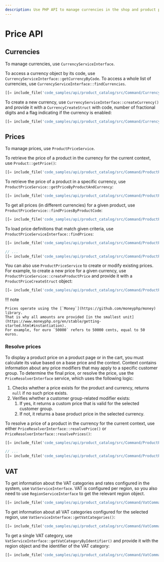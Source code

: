 ```yaml
---
description: Use PHP API to manage currencies in the shop and product prices.
---
```


# Price API

## Currencies

To manage currencies, use `CurrencyServiceInterface`.

To access a currency object by its code, use `CurrencyServiceInterface::getCurrencyByCode`.
To access a whole list of currencies, use `CurrencyServiceInterface::findCurrencies`.

``` php
[[= include_file('code_samples/api/product_catalog/src/Command/CurrencyCommand.php', 49, 57) =]]
```

To create a new currency, use `CurrencyServiceInterface::createCurrency()`
and provide it with a `CurrencyCreateStruct` with code, number of fractional digits and a flag indicating if the currency is enabled:

``` php
[[= include_file('code_samples/api/product_catalog/src/Command/CurrencyCommand.php', 64, 67) =]]
```

## Prices

To manage prices, use `ProductPriceService`.

To retrieve the price of a product in the currency for the current context, use `Product::getPrice()`:

``` php
[[= include_file('code_samples/api/product_catalog/src/Command/ProductPriceCommand.php', 75, 78) =]]
```

To retrieve the price of a product in a specific currency, use `ProductPriceService::getPriceByProductAndCurrency`:

``` php
[[= include_file('code_samples/api/product_catalog/src/Command/ProductPriceCommand.php', 79, 82) =]]
```

To get all prices (in different currencies) for a given product, use `ProductPriceService::findPricesByProductCode`:

``` php
[[= include_file('code_samples/api/product_catalog/src/Command/ProductPriceCommand.php', 93, 99) =]]
```

To load price definitions that match given criteria, use `ProductPriceServiceInterface::findPrices`:

``` php
[[= include_file('code_samples/api/product_catalog/src/Command/ProductPriceCommand.php', 12, 16) =]]

// ...
[[= include_file('code_samples/api/product_catalog/src/Command/ProductPriceCommand.php', 100, 110) =]]
```

You can also use `ProductPriceService` to create or modify existing prices.
For example, to create a new price for a given currency, use `ProductPriceService::createProductPrice` and provide it with a `ProductPriceCreateStruct` object:

``` php
[[= include_file('code_samples/api/product_catalog/src/Command/ProductPriceCommand.php', 75, 81) =]]
```

!!! note

    Prices operate using the [`Money`](https://github.com/moneyphp/money) library.
    That is why all amounts are provided [in the smallest unit](https://www.moneyphp.org/en/stable/getting-started.html#instantiation).
    For example, for euro `50000` refers to 50000 cents, equal to 50 euros.

### Resolve prices

To display a product price on a product page or in the cart, you must calculate its value based on a base price and the context.
Context contains information about any price modifiers that may apply to a specific customer group.
To determine the final price, or resolve the price, use the `PriceResolverInterface` service, which uses the following logic:

1. Checks whether a price exists for the product and currency, returns `null` if no such price exists.
2. Verifies whether a customer group-related modifier exists:
    1. If yes, it returns a custom price that is valid for the selected customer group.
    2. If not, it returns a base product price in the selected currency.

To resolve a price of a product in the currency for the current context, use either `PriceResolverInterface::resolvePrice()` or `PriceResolverInterface::resolvePrices()`:

``` php
[[= include_file('code_samples/api/product_catalog/src/Command/ProductPriceCommand.php', 7, 8) =]][[= include_file('code_samples/api/product_catalog/src/Command/ProductPriceCommand.php', 11, 12) =]]

// ...
[[= include_file('code_samples/api/product_catalog/src/Command/ProductPriceCommand.php', 110, 114) =]]
```

## VAT

To get information about the VAT categories and rates configured in the system, use `VatServiceInterface`.
VAT is configured per region, so you also need to use `RegionServiceInterface` to get the relevant region object.

``` php
[[= include_file('code_samples/api/product_catalog/src/Command/VatCommand.php', 49, 50) =]]
```

To get information about all VAT categories configured for the selected region, use `VatServiceInterface::getVatCategories()`:

``` php
[[= include_file('code_samples/api/product_catalog/src/Command/VatCommand.php', 51, 56) =]]
```

To get a single VAT category, use `VatServiceInterface::getVatCategoryByIdentifier()` and provide it with the region object and the identifier of the VAT category:

``` php
[[= include_file('code_samples/api/product_catalog/src/Command/VatCommand.php', 57, 59) =]]
```
